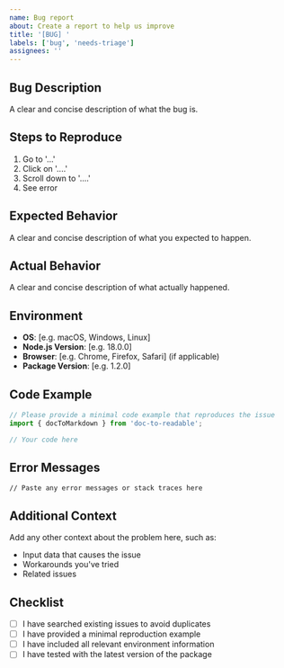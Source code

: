 ```yaml
---
name: Bug report
about: Create a report to help us improve
title: '[BUG] '
labels: ['bug', 'needs-triage']
assignees: ''
---
```


## Bug Description
A clear and concise description of what the bug is.

## Steps to Reproduce
1. Go to '...'
2. Click on '....'
3. Scroll down to '....'
4. See error

## Expected Behavior
A clear and concise description of what you expected to happen.

## Actual Behavior
A clear and concise description of what actually happened.

## Environment
- **OS**: [e.g. macOS, Windows, Linux]
- **Node.js Version**: [e.g. 18.0.0]
- **Browser**: [e.g. Chrome, Firefox, Safari] (if applicable)
- **Package Version**: [e.g. 1.2.0]

## Code Example
```javascript
// Please provide a minimal code example that reproduces the issue
import { docToMarkdown } from 'doc-to-readable';

// Your code here
```

## Error Messages
```
// Paste any error messages or stack traces here
```

## Additional Context
Add any other context about the problem here, such as:
- Input data that causes the issue
- Workarounds you've tried
- Related issues

## Checklist
- [ ] I have searched existing issues to avoid duplicates
- [ ] I have provided a minimal reproduction example
- [ ] I have included all relevant environment information
- [ ] I have tested with the latest version of the package 